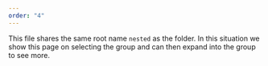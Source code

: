 ```yaml
---
order: "4"
---
```


This file shares the same root name `nested` as the folder.
In this situation we show this page on selecting the group and can then expand into the group to see more.